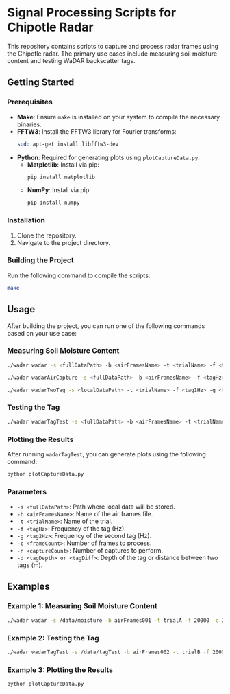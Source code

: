 # Signal Processing Scripts for Chipotle Radar

This repository contains scripts to capture and process radar frames using the Chipotle radar. The primary use cases include measuring soil moisture content and testing WaDAR backscatter tags.

## Getting Started

### Prerequisites

- **Make**: Ensure `make` is installed on your system to compile the necessary binaries.
- **FFTW3**: Install the FFTW3 library for Fourier transforms:
  ```bash
  sudo apt-get install libfftw3-dev
  ```
- **Python**: Required for generating plots using `plotCaptureData.py`.
  - **Matplotlib**: Install via pip:
    ```bash
    pip install matplotlib
    ```
  - **NumPy**: Install via pip:
    ```bash
    pip install numpy
    ```

### Installation

1. Clone the repository.
2. Navigate to the project directory.

### Building the Project

Run the following command to compile the scripts:

```bash
make
```

## Usage

After building the project, you can run one of the following commands based on your use case:

### Measuring Soil Moisture Content

```bash
./wadar wadar -s <fullDataPath> -b <airFramesName> -t <trialName> -f <tagHz> -c <frameCount> -n <captureCount> -d <tagDepth>
```

```bash
./wadar wadarAirCapture -s <fullDataPath> -b <airFramesName> -f <tagHz> -c <frameCount> -n <captureCount>
```

```bash
./wadar wadarTwoTag -s <localDataPath> -t <trialName> -f <tag1Hz> -g <tag2Hz> -c <frameCount> -n <captureCount> -d <tagDiff>
```

### Testing the Tag

```bash
./wadar wadarTagTest -s <fullDataPath> -b <airFramesName> -t <trialName> -f <tagHz> -c <frameCount> -n <captureCount>
```

### Plotting the Results

After running `wadarTagTest`, you can generate plots using the following command:

```bash
python plotCaptureData.py
```

### Parameters

- `-s <fullDataPath>`: Path where local data will be stored.
- `-b <airFramesName>`: Name of the air frames file.
- `-t <trialName>`: Name of the trial.
- `-f <tagHz>`: Frequency of the tag (Hz).
- `-g <tag2Hz>`: Frequency of the second tag (Hz).
- `-c <frameCount>`: Number of frames to process.
- `-n <captureCount>`: Number of captures to perform.
- `-d <tagDepth> or <tagDiff>`: Depth of the tag or distance between two tags (m).

## Examples

### Example 1: Measuring Soil Moisture Content

```bash
./wadar wadar -s /data/moisture -b airFrames001 -t trialA -f 20000 -c 200 -n 10 -d 0.1
```

### Example 2: Testing the Tag

```bash
./wadar wadarTagTest -s /data/tagTest -b airFrames002 -t trialB -f 2000 -c 200 -n 10
```

### Example 3: Plotting the Results

```bash
python plotCaptureData.py
```
